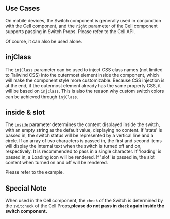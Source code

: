 ## Use Cases

On mobile devices, the Switch component is generally used in conjunction with the Cell component, and the `right` parameter of the Cell component supports passing in Switch Props. Please refer to the Cell API.

Of course, it can also be used alone.

## injClass

The `injClass` parameter can be used to inject CSS class names (not limited to Tailwind CSS) into the outermost element inside the component, which will make the component style more customizable. Because CSS injection is at the end, if the outermost element already has the same property CSS, it will be based on `injClass`. This is also the reason why custom switch colors can be achieved through `injClass`.

## inside & slot

The `inside` parameter determines the content displayed inside the switch, with an empty string as the default value, displaying no content. If 'state' is passed in, the switch status will be represented by a vertical line and a circle. If an array of two characters is passed in, the first and second items will display the internal text when the switch is turned off and on, respectively. It is recommended to pass in a single character. If 'loading' is passed in, a Loading icon will be rendered. If 'slot' is passed in, the slot content when turned on and off will be rendered.

Please refer to the example.

## Special Note

When used in the Cell component, the `check` of the Switch is determined by the `switcheck` of the Cell Props,**please do not pass in `check` again inside the switch component.**

